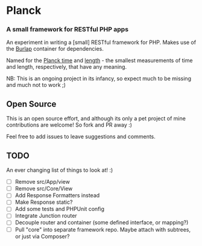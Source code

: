 # Planck 
### A small framework for RESTful PHP apps
An experiment in writing a [small] RESTful framework for PHP. Makes use of the [Burlap](https://www.github.com/codeeverything/burlap) container for dependencies.

Named for the [Planck time](https://en.wikipedia.org/wiki/Planck_time) and [length](https://en.wikipedia.org/wiki/Planck_length) - the smallest measurements of time and length, respectively, that have any meaning.

NB: This is an ongoing project in its infancy, so expect much to be missing and much not to work ;)

## Open Source

This is an open source effort, and although its only a pet project of mine contributions are welcome! So fork and PR away :)

Feel free to add issues to leave suggestions and comments.

## TODO

An ever changing list of things to look at! :)

- [ ] Remove src/App/view
- [ ] Remove src/Core/View
- [ ] Add Response Formatters instead
- [ ] Make Response static?
- [ ] Add some tests and PHPUnit config
- [ ] Integrate Junction router
- [ ] Decouple router and container (some defined interface, or mapping?)
- [ ] Pull "core" into separate framework repo. Maybe attach with subtrees, or just via Composer? 